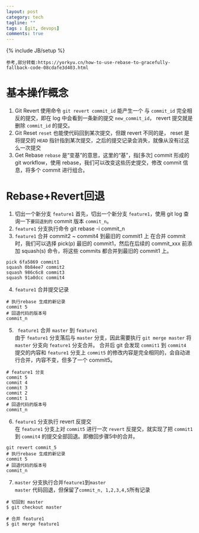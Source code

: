 ```yaml
---
layout: post
category: tech
tagline: ""
tags : [git, devops]
comments: true
---
```

{% include JB/setup %}

``参考,部分转载:https://yorkyu.cn/how-to-use-rebase-to-gracefully-fallback-code-08cdafe3d403.html``

# 基本操作概念
1. Git Revert
使用命令 ``git revert commit_id`` 能产生一个 与 ``commit_id`` 完全相反的提交，即在 log 中会看到一条新的提交 ``new_commit_id``， revert 提交就是删除 ``commit_id`` 的提交。
2. Git Reset
``reset`` 也能使代码回到某次提交，但跟 revert 不同的是， reset 是将提交的 ``HEAD`` 指针指到某次提交，之后的提交记录会消失，就像从没有过这么一次提交
3. Get Rebase
``rebase`` 是“变基”的意思，这里的“基”，指[多次] commit 形成的 git workflow，使用 rebase，我们可以改变这些历史提交，修改 commit 信息，将多个 commit 进行组合。


# Rebase+Revert回退
1. 切出一个新分支 ``feature1``
首先，切出一个新分支 ``feature1``，使用 git log 查询一下``要回退到的`` commit 版本 ``commit_n``。
2. ``feature1`` 分支执行命令 git rebase -i commit_n
3. ``feature1`` 合并 commit2 ~ commit4 到最旧的 commit1 上
在合并 commit 时，我们可以选择 pick(p) 最旧的 commit1，然后在后续的 commit_xxx 前添加 squash(s) 命令，将这些 commits 都合并到最旧的 commit1 上。
```
pick 6fa5869 commit1
squash 0b84ee7 commit2
squash 986c6c8 commit3
squash 91a0dcc commit4
```

4. ``feature1`` 合并提交记录
```
# 执行rebase 生成的新记录
commit 5
# 回退代码的版本号
commit_n
```

5. `` feature1`` 合并 ``master`` 到 ``feature1``  
由于 ``feature1`` 分支落后与 ``master`` 分支，因此需要执行 ``git merge master`` 将``master`` 分支向 ``feature1`` 分支合并。
合并后 git 会发现 ``commit1`` 到 ``commit4`` 提交的内容和 ``feature1`` 分支上 ``commit5`` 的修改内容是完全相同的，会自动进行合并，内容不变，但多了一个 commit5。
```
# feature1 分支
commit 5
commit 4
commit 3
commit 2
commit 1
# 回退代码的版本号
commit_n
```

6. ``feature1`` 分支执行 revert 反提交  
在 ``feature1`` 分支上对 ``commit5`` 进行一次 ``revert`` 反提交，就实现了把 ``commit1`` 到 ``commit4`` 的提交全部回退。即撤回步骤5中的合并。
```
git revert commit_5
# 执行rebase 生成的新记录
commit 5
# 回退代码的版本号
commit_n
```

7. ``master`` 分支执行合并``feature1``到``master``  
``master`` 代码回退，但保留了``commit_n, 1,2,3,4,5``所有记录
```
# 切回到 master
$ git checkout master

# 合并 feature1
$ git merge feature1
```

